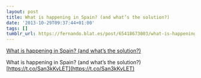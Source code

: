 ```yaml
---
layout: post
title: What is happening in Spain? (and what’s the solution?)
date: '2013-10-29T09:37:44+01:00'
tags: []
tumblr_url: https://fernando.blat.es/post/65418673003/what-is-happening-in-spain-and-whats-the
---
```

[What is happening in Spain? (and what’s the solution?)](https://medium.com/p/c2869ca66d9)  

What is happening in Spain? (and what’s the solution?) [https://t.co/San3kKvLET](https://t.co/San3kKvLET)
